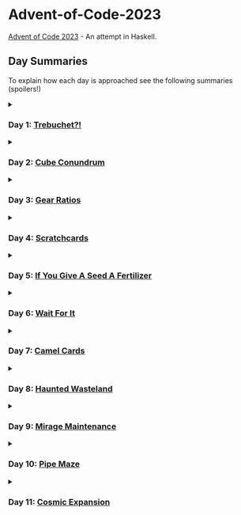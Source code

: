 # Advent-of-Code-2023
[Advent of Code 2023](https://adventofcode.com/2023) - An attempt in Haskell.

## Day Summaries

To explain how each day is approached see the following summaries (spoilers!)


<details>
<summary><h3>Day 1: <a href="https://adventofcode.com/2023/day/1">Trebuchet?!</a></h3></summary>

Day 1 is about parsing some numbers out of some lines.
- Part 1 works by simply extracting all the digits from each line, and then reading the number made from the first and last digit.
- Part 2 is trickier, and can be solved by stopping at every position in the line and testing whether a digit name (or digit itself) matches (as prefix of) the remaining string.
</details>


<details>
<summary><h3>Day 2: <a href="https://adventofcode.com/2023/day/2">Cube Conundrum</a></h3></summary>

Day 2 is about handling sequences of number triples.
- The main work is done in the parsing of the input:
We end up with a list of numbered 'games' which are essentially lists of `(r,g,b)` triples.
- In Part 1 we just filter by games which only have valid triples.
- In Part 2 we can just go over all triples of a game and to find the maximum `(r,g,b)` values.
</details>


<details>
<summary><h3>Day 3: <a href="https://adventofcode.com/2023/day/3">Gear Ratios</a></h3></summary>

Day 3 is about parsing some numbers and symbols from a grid, and doing operations on the numbers depending on nearby symbols.
- The parsing carries a bit (prepares all the numbers and symbols) and the `adjacent` function handily calculates all valid neighboring coordinates.
- In Part 1 we filter all numbers which have any neighboring symbols.
- Part 2 is about going through all stars, finding their neighboring numbers and multiplying them out if there are exactly two.
</details>


<details>
<summary>

### Day 4: [Scratchcards](https://adventofcode.com/2023/day/4)

</summary>

Day 4 is about counting duplicates between number lists, then using these counts to do some DP-like number cascading to calculate a final sum.
- In Part 1 we just calculate the duplicates
- Part 2 additionally does some cascading operation, which can luckily be done quite elegantly and efficiently.
</details>


<details>
<summary>

### Day 5: [If You Give A Seed A Fertilizer](https://adventofcode.com/2023/day/5)

</summary>

Day 5 is about mapping numbers between intervals, and then chaining several of these mappings.
- Part 1 focuses on creating the simple mappings (`converter`) and feeding through them the individual seed values.
- Part 2 is actually analogous but complicated by the fact that we must now map entire seed ranges (which might be cut into separate smaller ranges by the mappings).
</details>


<details>
<summary>

### Day 6: [Wait For It](https://adventofcode.com/2023/day/6)

</summary>

Day 6 is about finding the size of some intervals containing valid numbers (keyword: quadratic equation).
- Part 1 simply bruteforces by checking all the numbers in the interval that satisfy the predicate.
- Part 2 is easily feasible by bruteforce but can be efficiently and not much more complicatedly solved by finding roots of quadratics.
</details>


<details>
<summary>

### Day 7: [Camel Cards](https://adventofcode.com/2023/day/7)

</summary>

Day 7 is about sorting some poker cards and then doing some evaluations based on the result.
- Part 1 can simply sort the hand values by relying on the fact that the are actually in reverse lexicographic order.
- Part 2 does the same but must first account for jokers which are strategically used to modify the hand value now (luckily in a straighforward way).
</details>


<details>
<summary>

### Day 8: [Haunted Wasteland](https://adventofcode.com/2023/day/8)

</summary>

Day 8 is about following some paths (/'multiple at once') until a node is reached (keyword: least common multiple).
- We parse the 'graph' into a map for quicker access.
- Part 1 does a simple walk from start to finish.
- Part 2 does walks for all possible starts to their first finish, then takes the `lcm` of all.
</details>


<details>
<summary>

### Day 9: [Mirage Maintenance](https://adventofcode.com/2023/day/9)

</summary>

Day 9 is about extrapolating some number sequences.
- Part 1 simply makes use of a recursive extrapolation function,
- while Part 2 does the same but reverses the list to extrapolate.
</details>


<details>
<summary>

### Day 10: [Pipe Maze](https://adventofcode.com/2023/day/10)

</summary>

Day 10 is about navigating a grid loop and calculating some area enclosed by it.
- The parsing mainly prepares the grid as an array and als finds (and fixes) the start position.
- Part 1 is about performing breadth-first search to map out the loop (and find the largest distance in it).
- Part 2 is about determining which of the non-loop cells are enclosed by the loop. This is done by marching left and checking how often the loop boundary is crossed (`odd` is inside and outside otherwise).
</details>


<details>
<summary>

### Day 11: [Cosmic Expansion](https://adventofcode.com/2023/day/11)

</summary>

Day 11 is about finding distances between grid points given that the grid has some expansion factor.
- Part 1 is solved naïvely by inserting additional rows and then calculating the distance between the indexed galaxies.
- Part 2 is done by doing custom indexing in each direction instead.
</details>
